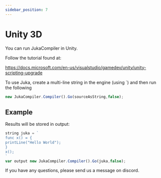 ```yaml
---
sidebar_position: 7
---
```


# Unity 3D

You can run JukaCompiler in Unity.

Follow the tutorial found at:

https://docs.microsoft.com/en-us/visualstudio/gamedev/unity/unity-scripting-upgrade

To use Juka, create a multi-line string in the engine (using `) and then run the following

```jsx
new JukaCompiler.Compiler().Go(sourceAsString,false);
```

## Example

Results will be stored in output:

```jsx
string juka = `
func x() = {
printLine("Hello World");
}
x();
`
var output new JukaCompiler.Compiler().Go(juka,false);
```

If you have any questions, please send us a message on discord.